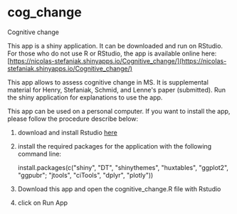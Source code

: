 # cog_change
Cognitive change

This app is a shiny application. It can be downloaded and run on RStudio. For those who do not use R or RStudio, the app is available online here: [https://nicolas-stefaniak.shinyapps.io/Cognitive_change/](https://nicolas-stefaniak.shinyapps.io/Cognitive_change/)

This app allows to assess cognitive change in MS. It is supplemental material for Henry, Stefaniak, Schmid, and Lenne's paper (submitted). 
Run the shiny application for explanations to use the app. 

This app can be used on a personal computer. If you want to install the app, please follow the procedure describe below:
1) download and install Rstudio [here](https://posit.co/downloads/)
2) install the required packages for the application with the following command line:
   
   install.packages(c("shiny", "DT", "shinythemes", "huxtables", "ggplot2", "ggpubr"; "jtools", "ciTools", "dplyr", "plotly"))
4) Download this app and open the cognitive_change.R file with Rstudio
5) click on Run App 

